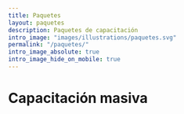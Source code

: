 ```yaml
---
title: Paquetes
layout: paquetes
description: Paquetes de capacitación
intro_image: "images/illustrations/paquetes.svg"
permalink: "/paquetes/"
intro_image_absolute: true
intro_image_hide_on_mobile: true    
---
```


# Capacitación masiva
